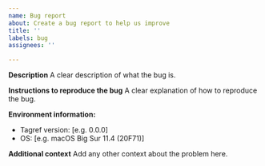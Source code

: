 ```yaml
---
name: Bug report
about: Create a bug report to help us improve
title: ''
labels: bug
assignees: ''

---
```


**Description**
A clear description of what the bug is.

**Instructions to reproduce the bug**
A clear explanation of how to reproduce the bug.

**Environment information:**
 - Tagref version: [e.g. 0.0.0]
 - OS: [e.g. macOS Big Sur 11.4 (20F71)]

**Additional context**
Add any other context about the problem here.

